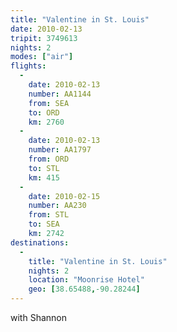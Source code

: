 ```yaml
---
title: "Valentine in St. Louis"
date: 2010-02-13
tripit: 3749613
nights: 2
modes: ["air"]
flights:
  -
    date: 2010-02-13
    number: AA1144
    from: SEA
    to: ORD
    km: 2760
  -
    date: 2010-02-13
    number: AA1797
    from: ORD
    to: STL
    km: 415
  -
    date: 2010-02-15
    number: AA230
    from: STL
    to: SEA
    km: 2742
destinations:
  -
    title: "Valentine in St. Louis"
    nights: 2
    location: "Moonrise Hotel"
    geo: [38.65488,-90.28244]
---
```


with Shannon
